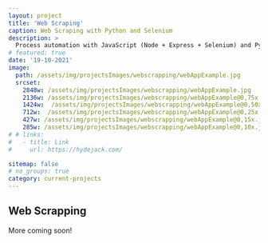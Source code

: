 ```yaml
---
layout: project
title: 'Web Scraping'
caption: Web Scraping with Python and Selenium
description: >
  Process automation with JavaScript (Node + Express + Selenium) and Python (Selenium)
# featured: true
date: '19-10-2021'
image: 
  path: /assets/img/projectsImages/webscrapping/webAppExample.jpg
  srcset: 
    2848w: /assets/img/projectsImages/webscrapping/webAppExample.jpg
    2136w: /assets/img/projectsImages/webscrapping/webAppExample@0,75x.jpg
    1424w:  /assets/img/projectsImages/webscrapping/webAppExample@0,50x.jpg
    712w:  /assets/img/projectsImages/webscrapping/webAppExample@0,25x.jpg
    427w: /assets/img/projectsImages/webscrapping/webAppExample@0,15x.jpg
    285w: /assets/img/projectsImages/webscrapping/webAppExample@0,10x.jpg
# # links:
#   - title: Link
#     url: https://hydejack.com/

sitemap: false
# no_groups: true
category: current-projects
---
```


## Web Scrapping

More coming soon!
